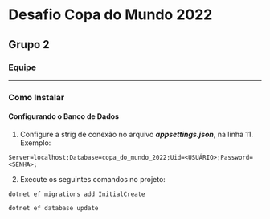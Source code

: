 # Desafio Copa do Mundo 2022
## Grupo 2
### Equipe

------------

### Como Instalar
#### Configurando o Banco de Dados
1. Configure a strig de conexão no arquivo ***appsettings.json***, na linha 11. Exemplo:

  `Server=localhost;Database=copa_do_mundo_2022;Uid=<USUÁRIO>;Password=<SENHA>;`

2. Execute os seguintes comandos no projeto:

  `dotnet ef migrations add InitialCreate`

  `dotnet ef database update`
